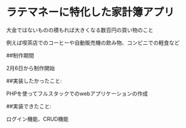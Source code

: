 # ラテマネーに特化した家計簿アプリ

大金ではないものの積もれば大きくなる数百円の買い物のこと

例えば喫茶店でのコーヒーや自動販売機の飲み物、コンビニでの軽食など

##制作期間

2月6日から制作開始

##実装したかったこと:

PHPを使ってフルスタックでのwebアプリケーションの作成

##実装できたこと:

ログイン機能、CRUD機能
